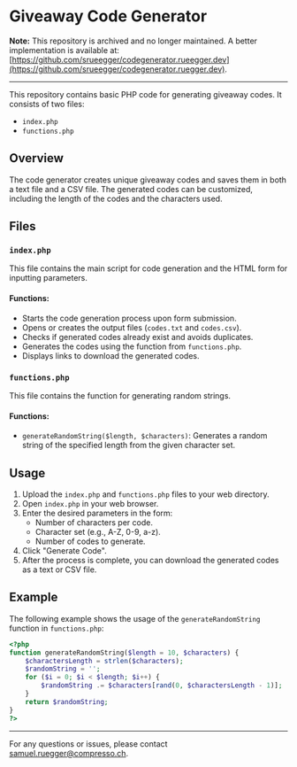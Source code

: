 # Giveaway Code Generator

**Note:** This repository is archived and no longer maintained. A better implementation is available at: [https://github.com/srueegger/codegenerator.rueegger.dev](https://github.com/srueegger/codegenerator.ruegger.dev).

---

This repository contains basic PHP code for generating giveaway codes. It consists of two files:

- `index.php`
- `functions.php`

## Overview

The code generator creates unique giveaway codes and saves them in both a text file and a CSV file. The generated codes can be customized, including the length of the codes and the characters used.

## Files

### `index.php`

This file contains the main script for code generation and the HTML form for inputting parameters.

#### Functions:

- Starts the code generation process upon form submission.
- Opens or creates the output files (`codes.txt` and `codes.csv`).
- Checks if generated codes already exist and avoids duplicates.
- Generates the codes using the function from `functions.php`.
- Displays links to download the generated codes.

### `functions.php`

This file contains the function for generating random strings.

#### Functions:

- `generateRandomString($length, $characters)`: Generates a random string of the specified length from the given character set.

## Usage

1. Upload the `index.php` and `functions.php` files to your web directory.
2. Open `index.php` in your web browser.
3. Enter the desired parameters in the form:
   - Number of characters per code.
   - Character set (e.g., A-Z, 0-9, a-z).
   - Number of codes to generate.
4. Click "Generate Code".
5. After the process is complete, you can download the generated codes as a text or CSV file.

## Example

The following example shows the usage of the `generateRandomString` function in `functions.php`:

```php
<?php
function generateRandomString($length = 10, $characters) {
    $charactersLength = strlen($characters);
    $randomString = '';
    for ($i = 0; $i < $length; $i++) {
        $randomString .= $characters[rand(0, $charactersLength - 1)];
    }
    return $randomString;
}
?>
```
---

For any questions or issues, please contact samuel.ruegger@compresso.ch.